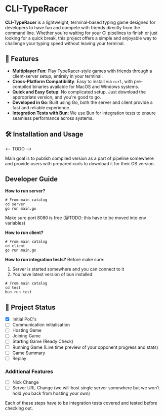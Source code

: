 # CLI-TypeRacer

**CLI-TypeRacer** is a lightweight, terminal-based typing game designed for developers to have fun and compete with friends directly from the command line. Whether you're waiting for your CI pipelines to finish or just looking for a quick break, this project offers a simple and enjoyable way to challenge your typing speed without leaving your terminal.

## 🚀 Features

- **Multiplayer Fun**: Play TypeRacer-style games with friends through a client-server setup, entirely in your terminal.
- **Cross-Platform Compatibility**: Easy to install via `curl`, with pre-compiled binaries available for MacOS and Windows systems.
- **Quick and Easy Setup**: No complicated setup. Just download the appropriate version, and you're good to go.
- **Developed in Go**: Built using Go, both the server and client provide a fast and reliable experience.
- **Integration Tests with Bun**: We use Bun for integration tests to ensure seamless performance across systems.

## 🛠️ Installation and Usage

<-- TODO -->

Main goal is to publish compiled version as a part of pipeline somewhere and provide users with prepared curls to download it for their OS version.

## Developer Guide

**How to run server?**

```
# From main catalog
cd server
go run main.go
```

Make sure port 8080 is free (@TODO: this have to be moved into env variables)

**How to run client?**

```
# From main catalog
cd client
go run main.go
```

**How to run integration tests?**
Before make sure:

1. Server is started somewhere and you can connect to it
2. You have latest version of bun installed

```
# From main catalog
cd test
bun run test
```

## **🛑 Project Status**

- [x] Initial PoC's
- [ ] Communication initialisation
- [ ] Hosting Game
- [ ] Joining Game
- [ ] Starting Game (Ready Check)
- [ ] Running Game (Live time preview of your opponent progress and stats)
- [ ] Game Summary
- [ ] Replay

### Additional Features

- [ ] Nick Change
- [ ] Server URL Change (we will host single server somewhere but we won't hold you back from hosting your own)

Each of these steps have to be integration tests covered and tested before checking out.
